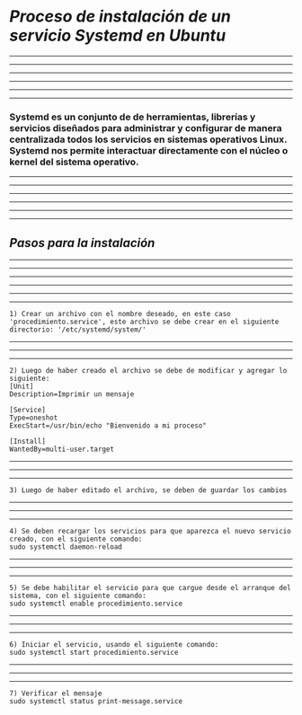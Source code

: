 # _Proceso de instalación de un servicio Systemd en Ubuntu_
---
---
---
---
---
---
### Systemd es un conjunto de de herramientas, librerías y servicios diseñados para administrar y configurar de manera centralizada todos los servicios en sistemas operativos Linux. Systemd nos permite interactuar directamente con el núcleo o kernel del sistema operativo.
---
---
---
---
---
---
## _Pasos para la instalación_
---
---
---
---
---
---
    1) Crear un archivo con el nombre deseado, en este caso 'procedimiento.service', este archivo se debe crear en el siguiente directorio: '/etc/systemd/system/'
---
---
---
    2) Luego de haber creado el archivo se debe de modificar y agregar lo siguiente: 
    [Unit]
    Description=Imprimir un mensaje

    [Service]
    Type=oneshot
    ExecStart=/usr/bin/echo "Bienvenido a mi proceso"

    [Install]
    WantedBy=multi-user.target
---
---
---     
    3) Luego de haber editado el archivo, se deben de guardar los cambios 
---
---
---
    4) Se deben recargar los servicios para que aparezca el nuevo servicio creado, con el siguiente comando:
    sudo systemctl daemon-reload    
---
---
---
    5) Se debe habilitar el servicio para que cargue desde el arranque del sistema, con el siguiente comando: 
    sudo systemctl enable procedimiento.service
---
---
---
    6) Iniciar el servicio, usando el siguiente comando:
    sudo systemctl start procedimiento.service
---
---
---
    7) Verificar el mensaje
    sudo systemctl status print-message.service            